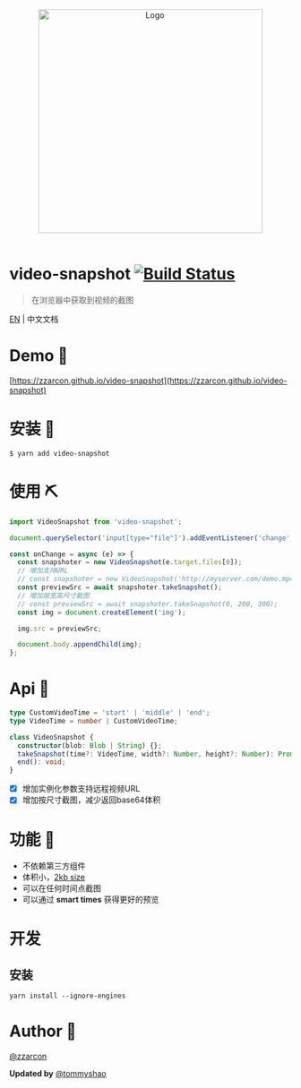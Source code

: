 <div align="center">
  <img src="video-snapshot.gif" alt="Logo" height="400">
  <br><br>
</div>

# video-snapshot [![Build Status](https://travis-ci.org/zzarcon/video-snapshot.svg?branch=master)](https://travis-ci.org/zzarcon/video-snapshot)
> 在浏览器中获取到视频的截图

[EN](https://zzarcon.github.io/video-snapshot) | 中文文档

# Demo 💅
[https://zzarcon.github.io/video-snapshot](https://zzarcon.github.io/video-snapshot)

# 安装 🚀

```
$ yarn add video-snapshot
```

# 使用 ⛏

```javascript
import VideoSnapshot from 'video-snapshot';

document.querySelector('input[type="file"]').addEventListener('change', onChange);

const onChange = async (e) => {
  const snapshoter = new VideoSnapshot(e.target.files[0]);
  // 增加支持URL
  // const snapshoter = new VideoSnapshot('http://myserver.com/demo.mp4');
  const previewSrc = await snapshoter.takeSnapshot();
  // 增加按宽高尺寸截图
  // const previewSrc = await snapshoter.takeSnapshot(0, 200, 300);
  const img = document.createElement('img');

  img.src = previewSrc;

  document.body.appendChild(img);
};
```

# Api 👀

```typescript
type CustomVideoTime = 'start' | 'middle' | 'end';
type VideoTime = number | CustomVideoTime;

class VideoSnapshot {
  constructor(blob: Blob | String) {};
  takeSnapshot(time?: VideoTime, width?: Number, height?: Number): Promise<string>;
  end(): void;
}
```

- [x] 增加实例化参数支持远程视频URL
- [x] 增加按尺寸截图，减少返回base64体积  

# 功能 💸

* 不依赖第三方组件
* 体积小，[2kb size](https://bundlephobia.com/result?p=video-snapshot@1.0.1)
* 可以在任何时间点截图
* 可以通过 **smart times** 获得更好的预览
  
# 开发

## 安装

```
yarn install --ignore-engines
```

# Author 🦄

[@zzarcon](https://twitter.com/zzarcon)

**Updated by**
[@tommyshao](https://github.com/tomieric)